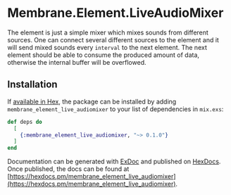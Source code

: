 # Membrane.Element.LiveAudioMixer

The element is just a simple mixer which mixes sounds from different sources. One
can connect several different sources to the element and it will send mixed sounds
every `interval` to the next element. The next element should be able to consume
the produced amount of data, otherwise the internal buffer will be overflowed.

## Installation

If [available in Hex](https://hex.pm/docs/publish), the package can be installed
by adding `membrane_element_live_audiomixer` to your list of dependencies in `mix.exs`:

```elixir
def deps do
  [
    {:membrane_element_live_audiomixer, "~> 0.1.0"}
  ]
end
```

Documentation can be generated with [ExDoc](https://github.com/elixir-lang/ex_doc)
and published on [HexDocs](https://hexdocs.pm). Once published, the docs can
be found at [https://hexdocs.pm/membrane_element_live_audiomixer](https://hexdocs.pm/membrane_element_live_audiomixer).
